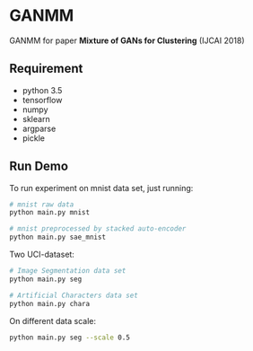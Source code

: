 # GANMM
GANMM for paper **Mixture of GANs for Clustering** (IJCAI 2018)

## Requirement
- python 3.5
- tensorflow
- numpy
- sklearn
- argparse
- pickle

## Run Demo
To run experiment on mnist data set, just running:
```bash
# mnist raw data
python main.py mnist

# mnist preprocessed by stacked auto-encoder
python main.py sae_mnist
```

Two UCI-dataset:
```bash
# Image Segmentation data set
python main.py seg

# Artificial Characters data set
python main.py chara
```
On different data scale:
```bash
python main.py seg --scale 0.5
```
